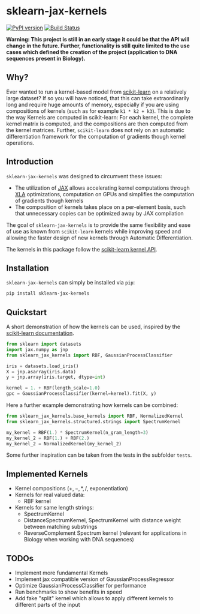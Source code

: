 # sklearn-jax-kernels

[![PyPI version](https://badge.fury.io/py/sklearn-jax-kernels.svg)](https://badge.fury.io/py/sklearn-jax-kernels) [![Build Status](https://travis-ci.com/ExpectationMax/sklearn-jax-kernels.svg?token=3sUUnmMzs9wxN3Qapssj&branch=master)](https://travis-ci.com/ExpectationMax/sklearn-jax-kernels) 

**Warning: This project is still in an early stage it could be that the API
will change in the future. Further, functionality is still quite limited to the
use cases which defined the creation of the project (application to DNA
sequences present in Biology).**

## Why?
Ever wanted to run a kernel-based model from
[scikit-learn](https://scikit-learn.org/) on a relatively large dataset?  If so
you will have noticed, that this can take extraordinarily long and require huge
amounts of memory, especially if you are using compositions of kernels (such as
for example `k1 * k2 + k3`).  This is due to the way Kernels are computed in
scikit-learn: For each kernel, the complete kernel matrix is computed, and the
compositions are then computed from the kernel matrices.  Further,
`scikit-learn` does not rely on an automatic differentiation framework for the
computation of gradients though kernel operations.

## Introduction

`sklearn-jax-kernels` was designed to circumvent these issues:

 - The utilization of [JAX](https://github.com/google/jax) allows accelerating
   kernel computations through [XLA](https://www.tensorflow.org/xla)
   optimizations, computation on GPUs and simplifies the computation of
   gradients though kernels
 - The composition of kernels takes place on a per-element basis, such that
   unnecessary copies can be optimized away by JAX compilation

The goal of `sklearn-jax-kernels` is to provide the same flexibility and ease
of use as known from `scikit-learn` kernels while improving speed and allowing
the faster design of new kernels through Automatic Differentiation.

The kernels in this package follow the [scikit-learn kernel
API](https://scikit-learn.org/stable/modules/gaussian_process.html#gaussian-process-kernel-api).

## Installation

`sklearn-jax-kernels` can simply be installed via `pip`:

```bash
pip install sklearn-jax-kernels
```

## Quickstart

A short demonstration of how the kernels can be used, inspired by the
[scikit-learn
documentation](https://scikit-learn.org/stable/auto_examples/gaussian_process/plot_gpc_iris.html).

```python
from sklearn import datasets
import jax.numpy as jnp
from sklearn_jax_kernels import RBF, GaussianProcessClassifier

iris = datasets.load_iris()
X = jnp.asarray(iris.data)
y = jnp.array(iris.target, dtype=int)

kernel = 1. + RBF(length_scale=1.0)
gpc = GaussianProcessClassifier(kernel=kernel).fit(X, y)
```

Here a further example demonstrating how kernels can be combined:

```python
from sklearn_jax_kernels.base_kernels import RBF, NormalizedKernel
from sklearn_jax_kernels.structured.strings import SpectrumKernel

my_kernel = RBF(1.) * SpectrumKernel(n_gram_length=3)
my_kernel_2 = RBF(1.) + RBF(2.)
my_kernel_2 = NormalizedKernel(my_kernel_2)
```

Some further inspiration can be taken from the tests in the subfolder `tests`.

## Implemented Kernels

 - Kernel compositions ($+,-,*,/$, exponentiation)
 - Kernels for real valued data:  
     - RBF kernel
 - Kernels for same length strings:  
     - SpectrumKernel
     - DistanceSpectrumKernel, SpectrumKernel with distance weight between
       matching substrings
     - ReverseComplement Spectrum kernel (relevant for applications in Biology
       when working with DNA sequences)

## TODOs

 - Implement more fundamental Kernels
 - Implement jax compatible version of GaussianProcessRegressor
 - Optimize GaussianProcessClassifier for performance
 - Run benchmarks to show benefits in speed
 - Add fake "split" kernel which allows to apply different kernels to different
   parts of the input
